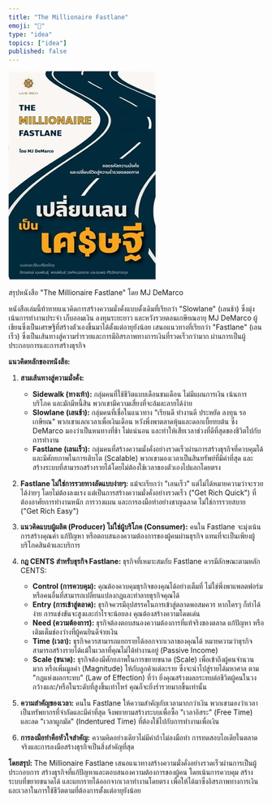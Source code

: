 ```yaml
---
title: "The Millionaire Fastlane"
emoji: "🎃"
type: "idea"
topics: ["idea"]
published: false
---
```


![alt text](/images/the-millionaire-fastlane.png)

สรุปหนังสือ "The Millionaire Fastlane" โดย MJ DeMarco

หนังสือเล่มนี้ท้าทายแนวคิดการสร้างความมั่งคั่งแบบดั้งเดิมที่เรียกว่า "Slowlane" (เลนช้า) ซึ่งมุ่งเน้นการทำงานประจำ เก็บออมเงิน ลงทุนระยะยาว และหวังรวยตอนเกษียณอายุ MJ DeMarco ผู้เขียนซึ่งเป็นเศรษฐีที่สร้างตัวเองขึ้นมาได้ตั้งแต่อายุยังน้อย เสนอแนวทางที่เรียกว่า "Fastlane" (เลนเร็ว) ซึ่งเป็นเส้นทางสู่ความร่ำรวยและการมีอิสรภาพทางการเงินที่รวดเร็วกว่ามาก ผ่านการเป็นผู้ประกอบการและการสร้างธุรกิจ

**แนวคิดหลักของหนังสือ:**

1.  **สามเส้นทางสู่ความมั่งคั่ง:**
    *   **Sidewalk (ทางเท้า):** กลุ่มคนที่ใช้ชีวิตแบบเดือนชนเดือน ไม่มีแผนการเงิน เน้นการบริโภค และมักมีหนี้สิน พวกเขามีความเสี่ยงที่จะล้มละลายได้ง่าย
    *   **Slowlane (เลนช้า):** กลุ่มคนที่เชื่อในแนวทาง "เรียนดี ทำงานดี ประหยัด ลงทุน รอเกษียณ" พวกเขาแลกเวลาเพื่อเงินเดือน หวังพึ่งพาตลาดหุ้นและดอกเบี้ยทบต้น ซึ่ง DeMarco มองว่าเป็นหนทางที่ช้า ไม่แน่นอน และทำให้เสียเวลาช่วงที่ดีที่สุดของชีวิตไปกับการทำงาน
    *   **Fastlane (เลนเร็ว):** กลุ่มคนที่สร้างความมั่งคั่งอย่างรวดเร็วผ่านการสร้างธุรกิจที่ควบคุมได้และมีศักยภาพในการเติบโต (Scalable) พวกเขามองเวลาเป็นสินทรัพย์ที่มีค่าที่สุด และสร้างระบบที่สามารถสร้างรายได้โดยไม่ต้องใช้เวลาของตัวเองไปแลกโดยตรง

2.  **Fastlane ไม่ใช่การรวยทางลัดแบบง่ายๆ:** แม้จะเรียกว่า "เลนเร็ว" แต่ไม่ได้หมายความว่าจะรวยได้ง่ายๆ โดยไม่ต้องลงแรง แต่เป็นการสร้างความมั่งคั่งอย่างรวดเร็ว ("Get Rich Quick") ที่ต้องอาศัยการทำงานหนัก การวางแผน และการลงมือทำอย่างชาญฉลาด ไม่ใช่การรวยสบาย ("Get Rich Easy")

3.  **แนวคิดแบบผู้ผลิต (Producer) ไม่ใช่ผู้บริโภค (Consumer):** คนใน Fastlane จะมุ่งเน้นการสร้างคุณค่า แก้ปัญหา หรือตอบสนองความต้องการของผู้คนผ่านธุรกิจ แทนที่จะเป็นเพียงผู้บริโภคสินค้าและบริการ

4.  **กฎ CENTS สำหรับธุรกิจ Fastlane:** ธุรกิจที่เหมาะสมกับ Fastlane ควรมีลักษณะตามหลัก CENTS:
    *   **Control (การควบคุม):** คุณต้องควบคุมธุรกิจของคุณได้อย่างเต็มที่ ไม่ใช่พึ่งพาแพลตฟอร์มหรือคนอื่นที่สามารถเปลี่ยนแปลงกฎและทำลายธุรกิจคุณได้
    *   **Entry (การเข้าสู่ตลาด):** ธุรกิจควรมีอุปสรรคในการเข้าสู่ตลาดพอสมควร หากใครๆ ก็ทำได้ง่าย การแข่งขันจะสูงและกำไรจะน้อยลง คุณต้องสร้างความโดดเด่น
    *   **Need (ความต้องการ):** ธุรกิจต้องตอบสนองความต้องการที่แท้จริงของตลาด แก้ปัญหา หรือเติมเต็มช่องว่างที่ผู้คนยินดีจ่ายเงิน
    *   **Time (เวลา):** ธุรกิจควรสามารถแยกรายได้ออกจากเวลาของคุณได้ หมายความว่าธุรกิจสามารถสร้างรายได้แม้ในเวลาที่คุณไม่ได้ทำงานอยู่ (Passive Income)
    *   **Scale (ขนาด):** ธุรกิจต้องมีศักยภาพในการขยายขนาด (Scale) เพื่อเข้าถึงผู้คนจำนวนมาก หรือเพิ่มมูลค่า (Magnitude) ให้กับลูกค้าแต่ละราย ซึ่งจะนำไปสู่รายได้มหาศาล ตาม "กฎแห่งผลกระทบ" (Law of Effection) ที่ว่า ยิ่งคุณสร้างผลกระทบต่อชีวิตผู้คนในวงกว้างและ/หรือในระดับที่สูงขึ้นเท่าไหร่ คุณก็จะยิ่งร่ำรวยมากขึ้นเท่านั้น

5.  **ความสำคัญของเวลา:** คนใน Fastlane ให้ความสำคัญกับเวลามากกว่าเงิน พวกเขามองว่าเวลาเป็นทรัพยากรที่จำกัดและมีค่าที่สุด จึงพยายามสร้างระบบเพื่อซื้อ "เวลาอิสระ" (Free Time) และลด "เวลาผูกมัด" (Indentured Time) ที่ต้องใช้ไปกับการทำงานเพื่อเงิน

6.  **การลงมือทำคือหัวใจสำคัญ:** ความคิดอย่างเดียวไม่มีค่าถ้าไม่ลงมือทำ การทดสอบไอเดียในตลาดจริงและการลงมือสร้างธุรกิจเป็นสิ่งสำคัญที่สุด

**โดยสรุป:** The Millionaire Fastlane เสนอแนวทางสร้างความมั่งคั่งอย่างรวดเร็วผ่านการเป็นผู้ประกอบการ สร้างธุรกิจที่แก้ปัญหาและตอบสนองความต้องการของผู้คน โดยเน้นการควบคุม สร้างระบบที่ขยายขนาดได้ และแยกรายได้ออกจากเวลาทำงานโดยตรง เพื่อให้ได้มาซึ่งอิสรภาพทางการเงินและเวลาในการใช้ชีวิตตามที่ต้องการตั้งแต่อายุยังน้อย